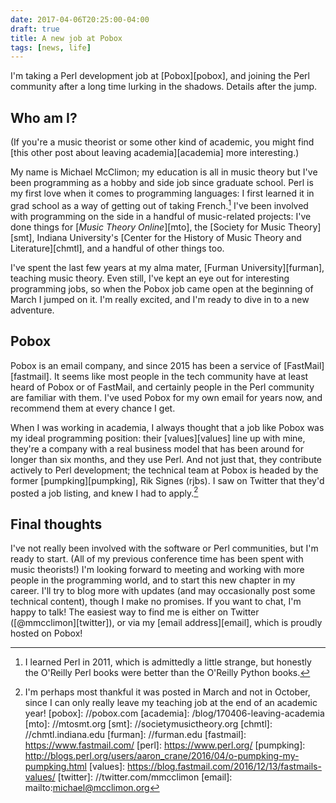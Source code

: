 ```yaml
---
date: 2017-04-06T20:25:00-04:00
draft: true
title: A new job at Pobox
tags: [news, life]
---
```


I'm taking a Perl development job at [Pobox][pobox], and joining the Perl
community after a long time lurking in the shadows. Details after the jump.

<!--more-->

## Who am I?

(If you're a music theorist or some other kind of academic, you might find
[this other post about leaving academia][academia] more interesting.)

My name is Michael McClimon; my education is all in music theory but I've been
programming as a hobby and side job since graduate school. Perl is my first
love when it comes to programming languages: I first learned it in grad school
as a way of getting out of taking French.[^1] I've been involved with
programming on the side in a handful of music-related projects: I've done
things for [<em>Music Theory Online</em>][mto],
the [Society for Music Theory][smt], Indiana
University's [Center for the History of Music Theory and Literature][chmtl],
and a handful of other things too.

I've spent the last few years at my alma mater, [Furman University][furman],
teaching music theory. Even still, I've kept an eye out for interesting programming
jobs, so when the Pobox job came open at the beginning of March I
jumped on it. I'm really excited, and I'm ready to dive in to a new adventure.

## Pobox

Pobox is an email company, and since 2015 has been a service
of [FastMail][fastmail]. It seems like most people in the tech community have
at least heard of Pobox or of FastMail, and certainly people in the Perl
community are familiar with them. I've used Pobox for my own email for years
now, and recommend them at every chance I get.

When I was working in academia, I always thought that a job like Pobox was my
ideal programming position: their [values][values] line up with mine, they're
a company with a real business model that has been around for longer than six
months, and they use Perl. And not just that, they contribute actively to Perl
development; the technical team at Pobox is headed by the
former [pumpking][pumpking], Rik Signes (rjbs). I saw on Twitter that they'd
posted a job listing, and knew I had to apply.[^2]


## Final thoughts

I've not really been involved with the software or Perl communities, but I'm
ready to start. (All of my previous conference time has been spent with music
theorists!) I'm looking forward to meeting and working with more
people in the programming world, and to start this new chapter in my career.
I'll try to blog more with updates (and may occasionally post some technical
content), though I make no promises. If you want to chat, I'm happy to talk!
The easiest way to find me is either on Twitter ([@mmcclimon][twitter]), or
via my [email address][email], which is proudly hosted on Pobox!



[^1]: I learned Perl in 2011, which is admittedly a little strange, but honestly the O'Reilly Perl books were better than the O'Reilly Python books.
[^2]: I'm perhaps most thankful it was posted in March and not in October, since I can only really leave my teaching job at the end of an academic year!
[pobox]: //pobox.com
[academia]: /blog/170406-leaving-academia
[mto]: //mtosmt.org
[smt]: //societymusictheory.org
[chmtl]: //chmtl.indiana.edu
[furman]: //furman.edu
[fastmail]: https://www.fastmail.com/
[perl]: https://www.perl.org/
[pumpking]: http://blogs.perl.org/users/aaron_crane/2016/04/o-pumpking-my-pumpking.html
[values]: https://blog.fastmail.com/2016/12/13/fastmails-values/
[twitter]: //twitter.com/mmcclimon
[email]: mailto:michael@mcclimon.org
